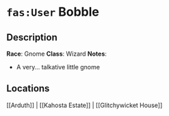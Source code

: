 # `fas:User` Bobble

## Description
**Race**: Gnome
**Class**: Wizard
**Notes**: 
- A very... talkative little gnome
## Locations
[[Arduth]] | [[Kahosta Estate]] | [[Glitchywicket House]]